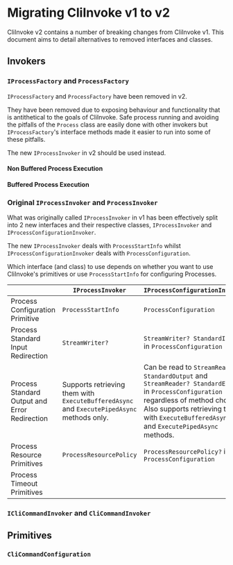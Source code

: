 # Migrating CliInvoke v1 to v2

CliInvoke v2 contains a number of breaking changes from CliInvoke v1. This document aims to detail alternatives to removed interfaces and classes.

## Invokers

### ``IProcessFactory`` and ``ProcessFactory``

``IProcessFactory`` and ``ProcessFactory`` have been removed in v2.

They have been removed due to exposing behaviour and functionality that is antithetical to the goals of CliInvoke. Safe process running and avoiding the pitfalls of the ``Process`` class are easily done with other invokers but ``IProcessFactory``'s interface methods made it easier to run into some of these pitfalls.

The new ``IProcessInvoker`` in v2 should be used instead.

#### Non Buffered Process Execution


#### Buffered Process Execution


### Original ``IProcessInvoker`` and ``ProcessInvoker``

What was originally called ``IProcessInvoker`` in v1 has been effectively split into 2 new interfaces and their respective classes, ``IProcessInvoker`` and ``IProcessConfigurationInvoker``.

The new ``IProcessInvoker`` deals with ``ProcessStartInfo`` whilst ``IProcessConfigurationInvoker`` deals with ``ProcessConfiguration``.

Which interface (and class) to use depends on whether you want to use CliInvoke's primitives or use ``ProcessStartInfo`` for configuring Processes.

| | ``IProcessInvoker`` | ``IProcessConfigurationInvoker`` |
|-|-|-|
| Process Configuration Primitive | ``ProcessStartInfo`` | ``ProcessConfiguration`` |
| Process Standard Input Redirection |  ``StreamWriter?`` | ``StreamWriter? StandardInput`` in ``ProcessConfiguration`` |
| Process Standard Output and Error Redirection | Supports retrieving them with ``ExecuteBufferedAsync`` and ``ExecutePipedAsync`` methods only. | Can be read to ``StreamReader? StandardOutput`` and ``StreamReader? StandardError`` in ``ProcessConfiguration`` regardless of method choice. Also supports retrieving them with ``ExecuteBufferedAsync`` and ``ExecutePipedAsync`` methods.  | 
| Process Resource Primitives | ``ProcessResourcePolicy`` | ``ProcessResourcePolicy?`` in ``ProcessConfiguration`` |
| Process Timeout Primitives | | |


### ``ICliCommandInvoker`` and ``CliCommandInvoker``


## Primitives

### ``CliCommandConfiguration``